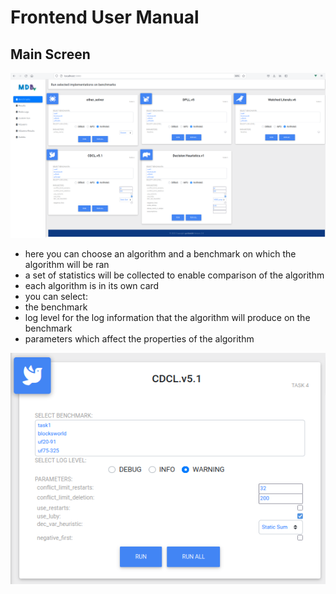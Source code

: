 # Frontend User Manual

## Main Screen

![main_screen](./frontend_benchmarks.png)

- here you can choose an algorithm and a benchmark on which the algorithm will be ran
- a set of statistics will be collected to enable comparison of the algorithm
- each algorithm is in its own card
- you can select:
 - the benchmark
 - log level for the log information that the algorithm will produce on the benchmark
 - parameters which affect the properties of the algorithm

![main_screen_algo](./frontend_benchmarks_algo.png)
